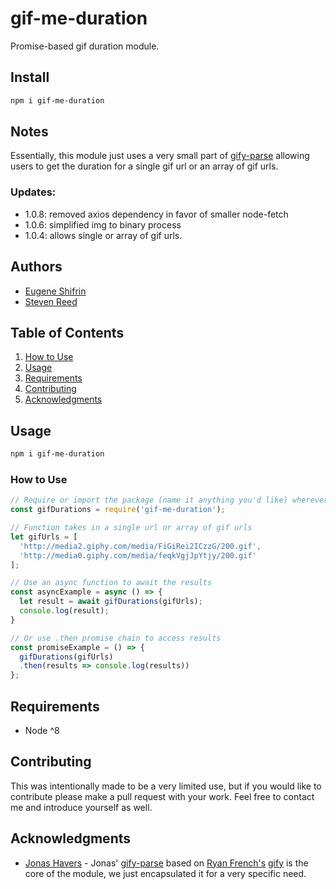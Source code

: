 # gif-me-duration
Promise-based gif duration module.

## Install
```bash
npm i gif-me-duration
```
## Notes
Essentially, this module just uses a very small part of [gify-parse](https://github.com/JonasHavers/node-gify-parse) allowing users to get the duration for a single gif url or an array of gif urls.

### Updates:
  - 1.0.8: removed axios dependency in favor of smaller node-fetch
  - 1.0.6: simplified img to binary process
  - 1.0.4: allows single or array of gif urls.

## Authors

  - [Eugene Shifrin](https://github.com/eshifrin)
  - [Steven Reed](https://github.com/STRsplit)

## Table of Contents

1. [How to Use](#howto)
1. [Usage](#Usage)
1. [Requirements](#requirements)
1. [Contributing](#contributing)
1. [Acknowledgments](#acknowledgments)


## Usage
```bash
npm i gif-me-duration
```
### How to Use

```js
// Require or import the package (name it anything you'd like) wherever you'd like to use it:
const gifDurations = require('gif-me-duration');

// Function takes in a single url or array of gif urls
let gifUrls = [
  'http://media2.giphy.com/media/FiGiRei2ICzzG/200.gif',
  'http://media0.giphy.com/media/feqkVgjJpYtjy/200.gif'
];

// Use an async function to await the results
const asyncExample = async () => {
  let result = await gifDurations(gifUrls);
  console.log(result);
}

// Or use .then promise chain to access results 
const promiseExample = () => {
  gifDurations(gifUrls)
  .then(results => console.log(results))
};
```

## Requirements
- Node ^8

## Contributing
This was intentionally made to be a very limited use, but if you would like to contribute please make a pull request with your work. Feel free to contact me and introduce yourself as well.

## Acknowledgments
- [Jonas Havers](https://github.com/JonasHavers) - Jonas' [gify-parse](https://github.com/JonasHavers/node-gify-parse) based on [Ryan French's](https://github.com/rfrench/) [gify](https://github.com/rfrench/gify) is the core of the module, we just encapsulated it for a very specific need. 

